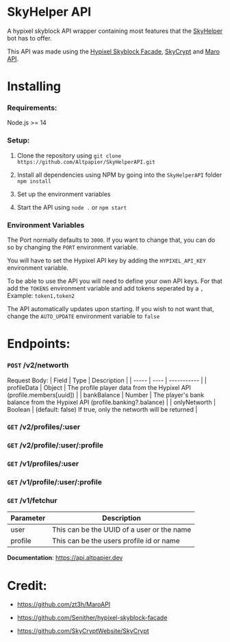 # SkyHelper API

A hypixel skyblock API wrapper containing most features that the [SkyHelper](https://top.gg/bot/710143953533403226) bot has to offer.

This API was made using the [Hypixel Skyblock Facade](https://github.com/Senither/hypixel-skyblock-facade), [SkyCrypt](https://github.com/SkyCryptWebsite/SkyCrypt) and [Maro API](https://github.com/zt3h/MaroAPI).

# Installing

### Requirements:

Node.js >= 14

### Setup:

1. Clone the repository using
   `git clone https://github.com/Altpapier/SkyHelperAPI.git`

2. Install all dependencies using NPM by going into the `SkyHelperAPI` folder
   `npm install`

3. Set up the environment variables

4. Start the API using `node .` or `npm start`

### Environment Variables

The Port normally defaults to `3000`. If you want to change that, you can do so by changing the `PORT` environment variable.

You will have to set the Hypixel API key by adding the `HYPIXEL_API_KEY` environment variable.

To be able to use the API you will need to define your own API keys. For that add the `TOKENS` environment variable and add tokens seperated by a `,`
Example: `token1,token2`

The API automatically updates upon starting. If you wish to not want that, change the `AUTO_UPDATE` environment variable to `false`

# Endpoints:

### `POST` /v2/networth

Request Body:
| Field | Type | Description |
| ----- | ---- | ----------- |
| profileData | Object | The profile player data from the Hypixel API (profile.members[uuid]) |
| bankBalance | Number | The player's bank balance from the Hypixel API (profile.banking?.balance) |
| onlyNetworth | Boolean | (default: false) If true, only the networth will be returned |

### `GET` /v2/profiles/:user

### `GET` /v2/profile/:user/:profile

### `GET` /v1/profiles/:user

### `GET` /v1/profile/:user/:profile

### `GET` /v1/fetchur

| Parameter | Description                                |
| --------- | ------------------------------------------ |
| user      | This can be the UUID of a user or the name |
| profile   | This can be the users profile id or name   |

**Documentation**: https://api.altpapier.dev

# Credit:

-   https://github.com/zt3h/MaroAPI

-   https://github.com/Senither/hypixel-skyblock-facade

-   https://github.com/SkyCryptWebsite/SkyCrypt
